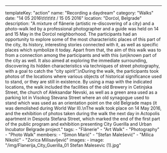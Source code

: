---
  templateKey: "action"
  name: "Recording a daydream"
  category: "Walks"
  date: "14 05 2016\t\t\t\t\t / 15 05 2016"
  location: "Dorćol, Belgrade"
  description: "A mixture of flânerie (artistic re-discovering of a city) and a photo-walk led by a professional photographer and a guide was held on 14 and 15 May in the Dorćol neighborhood. The participants had an opportunity to explore some of the most characteristic places of this part of the city, its history, interesting stories connected with it, as well as specific places which symbolize it today. Apart from that, the aim of this walk was to from a connection among the participants and with this (un)known part of the city as well. It also aimed at exploring the immediate surrounding, discovering its hidden characteristics via techniques of street photography, with a goal to catch the “city spirit”.\nDuring the walk, the participants took photos of the locations where various objects of historical significance used to stand, or they are still in existence. By using a map with the indicated locations, the walk included the facilities of the old Brewery in Cetinjska Street, the church of Aleksandar Nevski, as well as a green area used as a parking lot in Visokog Stevana Street where an old synagogue used to stand which was used as an orientation point on the old Belgrade maps (it was demolished during World War II).\nThe walk took place on 14 May 2016, and the exhibition of photos taken during the walk the next day in Actopolis apartment in Despota Stefana Street, which marked the end of the first part of the public program and exhibition presenting City Guerilla and Urban Incubator Belgrade project."
  tags:
    - "Flânerie"
    - "Art Walk"
    - "Photography"
    - "Photo Walk"
  members:
    - "Simon Marić"
    - "Stefan Malešević"
    - "Milica Nikolić"
    - "Zorica Milisavljević"
  images:
    -
      image: "/img/Flanerija_City_Guerilla_01 Stefan Malesevic (1).jpg"
